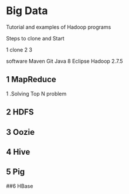 # Big Data 

Tutorial and examples of Hadoop programs

Steps to clone and Start

 1 clone 
 2
 3
 

  software 
  Maven
  Git
  Java 8
  Eclipse
  Hadoop 2.7.5  

## 1 MapReduce  

1 .Solving Top N  problem

## 2 HDFS

## 3 Oozie 

## 4 Hive

## 5 Pig

##6 HBase
